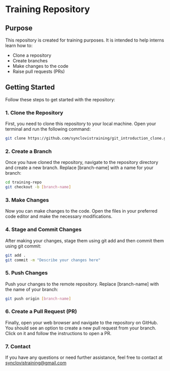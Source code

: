 # Training Repository

## Purpose
This repository is created for training purposes. It is intended to help interns learn how to:
- Clone a repository
- Create branches
- Make changes to the code
- Raise pull requests (PRs)

## Getting Started
Follow these steps to get started with the repository:

### 1. Clone the Repository
First, you need to clone this repository to your local machine. Open your terminal and run the following command:
```sh
git clone https://github.com/synclovistraining/git_introduction_clone.git
```

### 2. Create a Branch
Once you have cloned the repository, navigate to the repository directory and create a new branch. Replace [branch-name] with a name for your branch:
```sh
cd training-repo
git checkout -b [branch-name]
```

### 3. Make Changes
Now you can make changes to the code. Open the files in your preferred code editor and make the necessary modifications.

### 4. Stage and Commit Changes
After making your changes, stage them using git add and then commit them using git commit:
```sh
git add .
git commit -m "Describe your changes here"
```

### 5. Push Changes
Push your changes to the remote repository. Replace [branch-name] with the name of your branch:
```sh
git push origin [branch-name]
```

### 6. Create a Pull Request (PR)
Finally, open your web browser and navigate to the repository on GitHub. You should see an option to create a new pull request from your branch. 
Click on it and follow the instructions to open a PR.

### 7. Contact
If you have any questions or need further assistance, feel free to contact at synclovistraining@gmail.com




